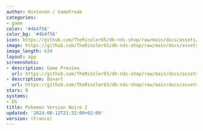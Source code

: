 ```yaml
---
author: Nintendo / GameFreak
categories:
- game
color: '#4b4f56'
color_bg: '#4b4f56'
icon: https://github.com/TheRinzler65/db-nds-shop/raw/main/docs/assets/images/icons/pokemonnoir2.png
image: https://github.com/TheRinzler65/db-nds-shop/raw/main/docs/assets/images/icons/pokemonnoir2.png
image_length: 634
layout: app
screenshots:
- description: Game Preview
  url: https://github.com/TheRinzler65/db-nds-shop/raw/main/docs/assets/images/screenshots/pokemonnoir2/pokemonnoir2.png
- description: Boxart
  url: https://github.com/TheRinzler65/db-nds-shop/raw/main/docs/assets/images/boxart/Pokemon%20-%20Version%20Noire%202%20(France)%20(NDSi%20Enhanced).nds.png
stars: 0
systems:
- DS
title: Pokemon Version Noire 2
updated: '2024-08-12T21:32:00+02:00'
version: (France)
---
```

